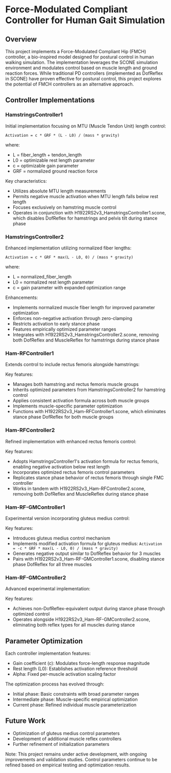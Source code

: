 # Force-Modulated Compliant Controller for Human Gait Simulation

## Overview
This project implements a Force-Modulated Compliant Hip (FMCH) controller, a bio-inspired model designed for postural control in human walking simulation. The implementation leverages the SCONE simulation environment and modulates control based on muscle length and ground reaction forces. While traditional PD controllers (implemented as DofReflex in SCONE) have proven effective for postural control, this project explores the potential of FMCH controllers as an alternative approach.

## Controller Implementations

### HamstringsController1
Initial implementation focusing on MTU (Muscle Tendon Unit) length control:
```
Activation = c * GRF * (L - L0) / (mass * gravity)
```
where:
- L = fiber_length + tendon_length
- L0 = optimizable rest length parameter
- c = optimizable gain parameter
- GRF = normalized ground reaction force

Key characteristics:
- Utilizes absolute MTU length measurements
- Permits negative muscle activation when MTU length falls below rest length
- Focuses exclusively on hamstring muscle control
- Operates in conjunction with H1922RS2v3_HamstringsController1.scone, which disables DofReflex for hamstrings and pelvis tilt during stance phase

### HamstringsController2
Enhanced implementation utilizing normalized fiber lengths:
```
Activation = c * GRF * max(L - L0, 0) / (mass * gravity)
```
where:
- L = normalized_fiber_length
- L0 = normalized rest length parameter
- c = gain parameter with expanded optimization range

Enhancements:
- Implements normalized muscle fiber length for improved parameter optimization
- Enforces non-negative activation through zero-clamping
- Restricts activation to early stance phase
- Features empirically optimized parameter ranges
- Integrates with H1922RS2v3_HamstringsController2.scone, removing both DofReflex and MuscleReflex for hamstrings during stance phase

### Ham-RFController1
Extends control to include rectus femoris alongside hamstrings:

Key features:
- Manages both hamstring and rectus femoris muscle groups
- Inherits optimized parameters from HamstringsController2 for hamstring control
- Applies consistent activation formula across both muscle groups
- Implements muscle-specific parameter optimization
- Functions with H1922RS2v3_Ham-RFController1.scone, which eliminates stance phase DofReflex for both muscle groups

### Ham-RFController2
Refined implementation with enhanced rectus femoris control:

Key features:
- Adopts HamstringsController1's activation formula for rectus femoris, enabling negative activation below rest length
- Incorporates optimized rectus femoris control parameters
- Replicates stance phase behavior of rectus femoris through single FMC controller
- Works in tandem with H1922RS2v3_Ham-RFController2.scone, removing both DofReflex and MuscleReflex during stance phase

### Ham-RF-GMController1
Experimental version incorporating gluteus medius control:

Key features:
- Introduces gluteus medius control mechanism
- Implements modified activation formula for gluteus medius:
  ```Activation = -c * GRF * max(L - L0, 0) / (mass * gravity)```
- Generates negative output similar to DofReflex behavior for 3 muscles
- Pairs with H1922RS2v3_Ham-RF-GMController1.scone, disabling stance phase DofReflex for all three muscles

### Ham-RF-GMController2
Advanced experimental implementation:

Key features:
- Achieves non-DofReflex-equivalent output during stance phase through optimized control
- Operates alongside H1922RS2v3_Ham-RF-GMController2.scone, eliminating both reflex types for all muscles during stance

## Parameter Optimization

Each controller implementation features:
- Gain coefficient (c): Modulates force-length response magnitude
- Rest length (L0): Establishes activation reference threshold
- Alpha: Fixed per-muscle activation scaling factor

The optimization process has evolved through:
- Initial phase: Basic constraints with broad parameter ranges
- Intermediate phase: Muscle-specific empirical optimization
- Current phase: Refined individual muscle parameterization

## Future Work
- Optimization of gluteus medius control parameters
- Development of additional muscle reflex controllers
- Further refinement of initialization parameters

<!-- ## Technical Notes
- Implements normalized ground reaction force calculations
- Incorporates gravity and mass scaling in activation computations
- Supports optional velocity-dependent control terms
- Provides comprehensive data logging for muscle activation and control signals -->

Note: This project remains under active development, with ongoing improvements and validation studies. Control parameters continue to be refined based on empirical testing and optimization results.